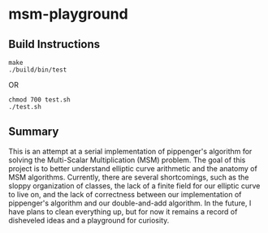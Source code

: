 # msm-playground

## Build Instructions
```
make
./build/bin/test
```
OR
```
chmod 700 test.sh
./test.sh
```

## Summary
This is an attempt at a serial implementation of pippenger's algorithm for solving the Multi-Scalar Multiplication (MSM) problem. The goal of this project is to better understand elliptic curve arithmetic and the anatomy of MSM algorithms. Currently, there are several shortcomings, such as the sloppy organization of classes, the lack of a finite field for our elliptic curve to live on, and the lack of correctness between our implementation of pippenger's algorithm and our double-and-add algorithm. In the future, I have plans to clean everything up, but for now it remains a record of disheveled ideas and a playground for curiosity.
